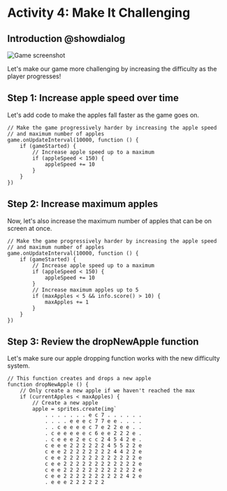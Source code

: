 # Activity 4: Make It Challenging

## Introduction @showdialog

![Game screenshot](/static/skillmap/apple-catcher/challenge.png)

Let's make our game more challenging by increasing the difficulty as the player progresses!

## Step 1: Increase apple speed over time

Let's add code to make the apples fall faster as the game goes on.

```blocks
// Make the game progressively harder by increasing the apple speed
// and maximum number of apples
game.onUpdateInterval(10000, function () {
    if (gameStarted) {
        // Increase apple speed up to a maximum
        if (appleSpeed < 150) {
            appleSpeed += 10
        }
    }
})
```

## Step 2: Increase maximum apples

Now, let's also increase the maximum number of apples that can be on screen at once.

```blocks
// Make the game progressively harder by increasing the apple speed
// and maximum number of apples
game.onUpdateInterval(10000, function () {
    if (gameStarted) {
        // Increase apple speed up to a maximum
        if (appleSpeed < 150) {
            appleSpeed += 10
        }
        // Increase maximum apples up to 5
        if (maxApples < 5 && info.score() > 10) {
            maxApples += 1
        }
    }
})
```

## Step 3: Review the dropNewApple function

Let's make sure our apple dropping function works with the new difficulty system.

```blocks
// This function creates and drops a new apple
function dropNewApple () {
    // Only create a new apple if we haven't reached the max
    if (currentApples < maxApples) {
        // Create a new apple
        apple = sprites.create(img`
            . . . . . . . e c 7 . . . . . . 
            . . . . e e e c 7 7 e e . . . . 
            . . c e e e e c 7 e 2 2 e e . . 
            . c e e e e e c 6 e e 2 2 2 e . 
            . c e e e 2 e c c 2 4 5 4 2 e . 
            c e e e 2 2 2 2 2 2 4 5 5 2 2 e 
            c e e 2 2 2 2 2 2 2 2 4 4 2 2 e 
            c e e 2 2 2 2 2 2 2 2 2 2 2 2 e 
            c e e 2 2 2 2 2 2 2 2 2 2 2 2 e 
            c e e 2 2 2 2 2 2 2 2 2 2 2 2 e 
            c e e 2 2 2 2 2 2 2 2 2 2 4 2 e 
            . e e e 2 2 2 2 2 2
